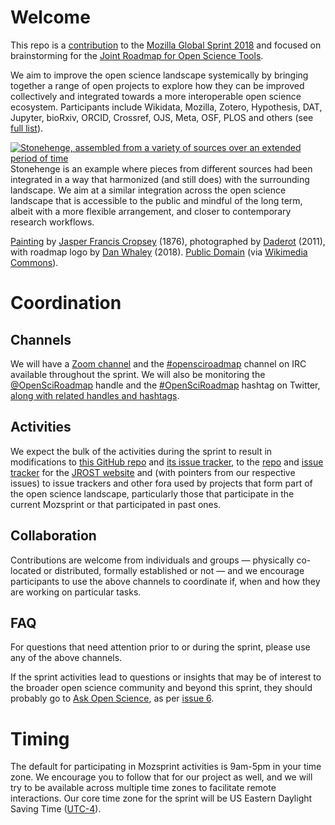 # Welcome

This repo is a [contribution](https://github.com/mozilla/global-sprint/issues/285) to the [Mozilla Global Sprint 2018](https://foundation.mozilla.org/opportunity/global-sprint/) and focused on brainstorming for the [Joint Roadmap for Open Science Tools](http://jrost.org).

We aim to improve the open science landscape systemically by bringing together a range of open projects to explore how they can be improved collectively and integrated towards a more interoperable open science ecosystem. Participants include Wikidata, Mozilla, Zotero, Hypothesis, DAT, Jupyter, bioRxiv, ORCID, Crossref, OJS, Meta, OSF, PLOS and others (see [full list](http://jrost.org/participants)).


[![Stonehenge, assembled from a variety of sources over an extended period of time](https://upload.wikimedia.org/wikipedia/commons/thumb/9/94/JROST_over_Stonehenge-01.png/1280px-JROST_over_Stonehenge-01.png)](https://commons.wikimedia.org/wiki/File:JROST_over_Stonehenge-01.png)
Stonehenge is an example where pieces from different sources had been integrated in a way that harmonized (and still does) with the surrounding landscape. We aim at a similar integration across the open science landscape that is accessible to the public and mindful of the long term, albeit with a more flexible arrangement, and closer to contemporary research workflows. 

[Painting](https://www.wikidata.org/wiki/Q20670898) by [Jasper Francis Cropsey](https://www.wikidata.org/wiki/Q1451318) (1876), photographed by [Daderot](https://commons.wikimedia.org/w/index.php?title=File:Stonehenge_by_Jasper_Francis_Cropsey,_1876_-_Nelson-Atkins_Museum_of_Art_-_DSC09199.JPG&oldid=64261669) (2011), with roadmap logo by [Dan Whaley](https://commons.wikimedia.org/wiki/User:Dano5050) (2018). [Public Domain](https://commons.wikimedia.org/wiki/Category:CC-PD-Mark) (via [Wikimedia Commons](https://commons.wikimedia.org/wiki/File:JROST_over_Stonehenge-01.png)).

# Coordination

## Channels

We will have a [Zoom channel](https://zoom.us/j/944190942) and the [#opensciroadmap](https://webchat.freenode.net/?channels=#opensciroadmap) channel on IRC available throughout the sprint. We will also be monitoring the [@OpenSciRoadmap](https://twitter.com/OpenSciRoadmap) handle and the [#OpenSciRoadmap](https://twitter.com/hashtag/opensciroadmap?src=hash) hashtag on Twitter, [along with related handles and hashtags](https://twitter.com/search?f=tweets&vertical=default&q=OpenSciRoadmap%20OR%20openscience%20OR%20mozsprint).


## Activities

We expect the bulk of the activities during the sprint to result in modifications to [this GitHub repo](https://github.com/OpenScienceRoadmap/mozilla-sprint-2018) and [its issue tracker](https://github.com/OpenScienceRoadmap/mozilla-sprint-2018/issues), to the [repo](https://github.com/OpenScienceRoadmap/OpenScienceRoadmap.github.io) and [issue tracker](https://github.com/OpenScienceRoadmap/OpenScienceRoadmap.github.io/issues) for the [JROST website](http://jrost.org) and (with pointers from our respective issues) to issue trackers and other fora used by projects that form part of the open science landscape, particularly those that participate in the current Mozsprint or that participated in past ones.


## Collaboration

Contributions are welcome from individuals and groups &mdash; physically co-located or distributed, formally established or not &mdash; and we encourage participants to use the above channels to coordinate if, when and how they are working on particular tasks.


## FAQ

For questions that need attention prior to or during the sprint, please use any of the above channels.

If the sprint activities lead to questions or insights that may be of interest to the broader open science community and beyond this sprint, they should probably go to [Ask Open Science](https://ask-open-science.org/), as per [issue 6](https://github.com/OpenScienceRoadmap/mozilla-sprint-2018/issues/6).


# Timing

The default for participating in Mozsprint activities is 9am-5pm in your time zone. We encourage you to follow that for our project as well, and we will try to be available across multiple time zones to facilitate remote interactions. Our core time zone for the sprint will be US Eastern Daylight Saving Time ([UTC-4](https://en.wikipedia.org/wiki/UTC%E2%88%9204:00)).
